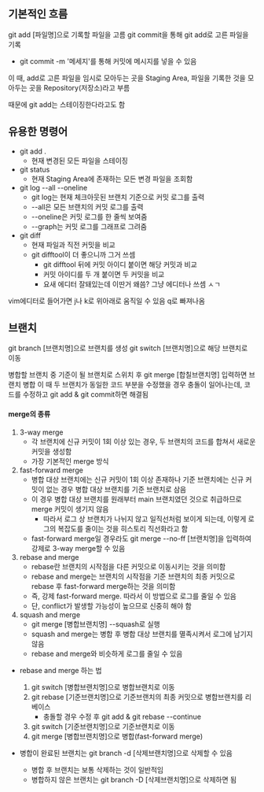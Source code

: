 
## 기본적인 흐름

git add [파일명]으로 기록할 파일을 고름
git commit을 통해 git add로 고른 파일을 기록
- git commit -m '메세지'를 통해 커밋에 메시지를 넣을 수 있음

이 때, add로 고른 파일을 임시로 모아두는 곳을 Staging Area,
파일을 기록한 것을 모아두는 곳을 Repository(저장소)라고 부름

때문에 git add는 스테이징한다라고도 함

## 유용한 명령어

- git add .
  - 현재 변경된 모든 파일을 스테이징
- git status
  - 현재 Staging Area에 존재하는 모든 변경 파일을 조회함
- git log --all --oneline
  - git log는 현재 체크아웃된 브랜치 기준으로 커밋 로그를 출력
  - --all은 모든 브랜치의 커밋 로그를 출력
  - --oneline은 커밋 로그를 한 줄씩 보여줌
  - --graph는 커밋 로그를 그래프로 그려줌
- git diff
  - 현재 파일과 직전 커밋을 비교
  - git difftool이 더 좋으니까 그거 쓰셈
    - git difftool 뒤에 커밋 아이디 붙이면 해당 커밋과 비교
    - 커밋 아이디를 두 개 붙이면 두 커밋을 비교
    - 요새 에디터 잘돼있는데 이딴거 왜씀? 그냥 에디터나 쓰셈 ㅅㄱ

vim에디터로 들어가면 j나 k로 위아래로 움직일 수 있음
q로 빠져나옴

## 브랜치

git branch [브랜치명]으로 브랜치를 생성
git switch [브랜치명]으로 해당 브랜치로 이동

병합할 브랜치 중 기준이 될 브랜치로 스위치 후 git merge [합칠브랜치명] 입력하면 브랜치 병합
이 때 두 브랜치가 동일한 코드 부분을 수정했을 경우 충돌이 일어나는데, 코드를 수정하고 git add & git commit하면 해결됨

#### merge의 종류

1. 3-way merge
   - 각 브랜치에 신규 커밋이 1회 이상 있는 경우, 두 브랜치의 코드를 합쳐서 새로운 커밋을 생성함
   - 가장 기본적인 merge 방식
2. fast-forward merge
   - 병합 대상 브랜치에는 신규 커밋이 1회 이상 존재하나 기준 브랜치에는 신규 커밋이 없는 경우 병합 대상 브랜치를 기준 브랜치로 삼음
   - 이 경우 병합 대상 브랜치를 원래부터 main 브랜치였던 것으로 취급하므로 merge 커밋이 생기지 않음
     - 따라서 로그 상 브랜치가 나뉘지 않고 일직선처럼 보이게 되는데, 이렇게 로그의 복잡도를 줄이는 것을 히스토리 직선화라고 함
   - fast-forward merge일 경우라도 git merge --no-ff [브랜치명]을 입력하여 강제로 3-way merge할 수 있음
3. rebase and merge
   - rebase란 브랜치의 시작점을 다른 커밋으로 이동시키는 것을 의미함
   - rebase and merge는 브랜치의 시작점을 기준 브랜치의 최종 커밋으로 rebase 후 fast-forward merge하는 것을 의미함
   - 즉, 강제 fast-forward merge. 따라서 이 방법으로 로그를 줄일 수 있음
   - 단, conflict가 발생할 가능성이 높으므로 신중히 해야 함
4. squash and merge
   - git merge [병합브랜치명] --squash로 실행
   - squash and merge는 병합 후 병합 대상 브랜치를 멸족시켜서 로그에 남기지 않음
   - rebase and merge와 비슷하게 로그를 줄일 수 있음

- rebase and merge 하는 법
  1. git switch [병합브랜치명]으로 병합브랜치로 이동
  2. git rebase [기준브랜치명]으로 기준브랜치의 최종 커밋으로 병합브랜치를 리베이스
     - 충돌할 경우 수정 후 git add & git rebase --continue
  3. git switch [기준브랜치명]으로 기준브랜치로 이동
  4. git merge [병합브랜치명]으로 병합(fast-forward merge)

- 병합이 완료된 브랜치는 git branch -d [삭제브랜치명]으로 삭제할 수 있음
  - 병합 후 브랜치는 보통 삭제하는 것이 일반적임
  - 병합하지 않은 브랜치는 git branch -D [삭제브랜치명]으로 삭제하면 됨



